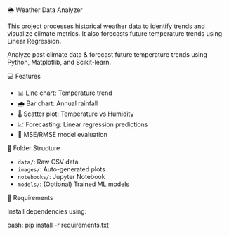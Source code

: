 🌦 Weather Data Analyzer

This project processes historical weather data to identify trends and visualize climate metrics. It also forecasts future temperature trends using Linear Regression. 

Analyze past climate data & forecast future temperature trends using Python, Matplotlib, and Scikit-learn.

💻 Features

- 📊 Line chart: Temperature trend
- 🌧 Bar chart: Annual rainfall
- 🌡 Scatter plot: Temperature vs Humidity
- 📈 Forecasting: Linear regression predictions
- 🧪 MSE/RMSE model evaluation

📁 Folder Structure

- `data/`: Raw CSV data
- `images/`: Auto-generated plots
- `notebooks/`: Jupyter Notebook
- `models/`: (Optional) Trained ML models

🔧 Requirements

Install dependencies using:

bash:
pip install -r requirements.txt
